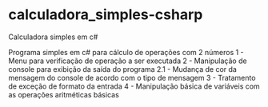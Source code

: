 # calculadora_simples-csharp
Calculadora simples em c#

Programa simples em c# para cálculo de operações com 2 números
1 - Menu para verificação de operação a ser executada
2 - Manipulação de console para exibição da saída do programa
  2.1 - Mudança de cor da mensagem do console de acordo com o tipo de mensagem
3 - Tratamento de exceção de formato da entrada
4 - Manipulação básica de variáveis com as operações aritméticas básicas
